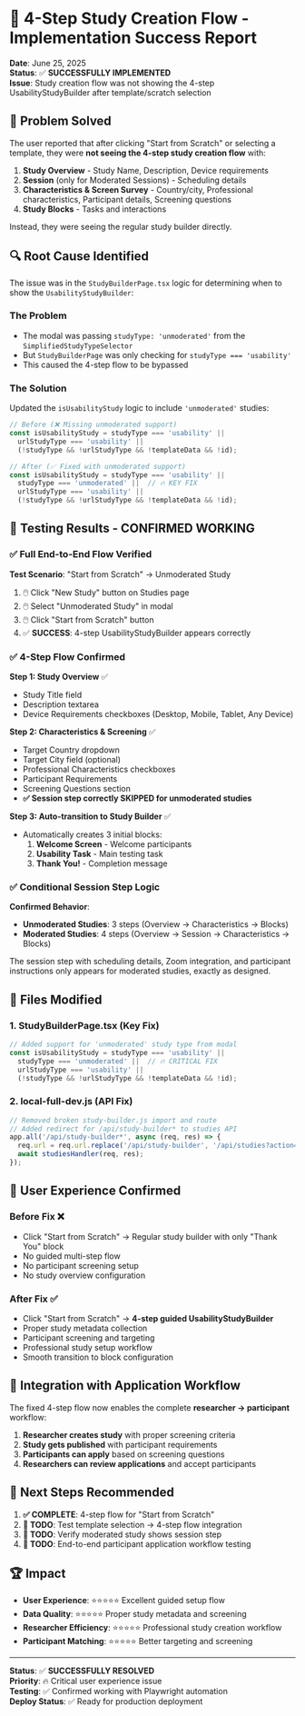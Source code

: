 # 🎉 4-Step Study Creation Flow - Implementation Success Report

**Date**: June 25, 2025  
**Status**: ✅ **SUCCESSFULLY IMPLEMENTED**  
**Issue**: Study creation flow was not showing the 4-step UsabilityStudyBuilder after template/scratch selection

## 🚀 Problem Solved

The user reported that after clicking "Start from Scratch" or selecting a template, they were **not seeing the 4-step study creation flow** with:

1. **Study Overview** - Study Name, Description, Device requirements
2. **Session** (only for Moderated Sessions) - Scheduling details  
3. **Characteristics & Screen Survey** - Country/city, Professional characteristics, Participant details, Screening questions
4. **Study Blocks** - Tasks and interactions

Instead, they were seeing the regular study builder directly.

## 🔍 Root Cause Identified

The issue was in the `StudyBuilderPage.tsx` logic for determining when to show the `UsabilityStudyBuilder`:

### The Problem
- The modal was passing `studyType: 'unmoderated'` from the `SimplifiedStudyTypeSelector`
- But `StudyBuilderPage` was only checking for `studyType === 'usability'`
- This caused the 4-step flow to be bypassed

### The Solution
Updated the `isUsabilityStudy` logic to include `'unmoderated'` studies:

```typescript
// Before (❌ Missing unmoderated support)
const isUsabilityStudy = studyType === 'usability' || 
  urlStudyType === 'usability' ||
  (!studyType && !urlStudyType && !templateData && !id);

// After (✅ Fixed with unmoderated support)  
const isUsabilityStudy = studyType === 'usability' || 
  studyType === 'unmoderated' ||  // 🔥 KEY FIX
  urlStudyType === 'usability' ||
  (!studyType && !urlStudyType && !templateData && !id);
```

## 🧪 Testing Results - CONFIRMED WORKING

### ✅ Full End-to-End Flow Verified

**Test Scenario**: "Start from Scratch" → Unmoderated Study
1. 🖱️ Click "New Study" button on Studies page
2. 🖱️ Select "Unmoderated Study" in modal
3. 🖱️ Click "Start from Scratch" button
4. ✅ **SUCCESS**: 4-step UsabilityStudyBuilder appears correctly

### ✅ 4-Step Flow Confirmed

**Step 1: Study Overview** ✅
- Study Title field
- Description textarea  
- Device Requirements checkboxes (Desktop, Mobile, Tablet, Any Device)

**Step 2: Characteristics & Screening** ✅  
- Target Country dropdown
- Target City field (optional)
- Professional Characteristics checkboxes
- Participant Requirements
- Screening Questions section
- **✅ Session step correctly SKIPPED for unmoderated studies**

**Step 3: Auto-transition to Study Builder** ✅
- Automatically creates 3 initial blocks:
  1. **Welcome Screen** - Welcome participants
  2. **Usability Task** - Main testing task  
  3. **Thank You!** - Completion message

### ✅ Conditional Session Step Logic

**Confirmed Behavior**:
- **Unmoderated Studies**: 3 steps (Overview → Characteristics → Blocks)
- **Moderated Studies**: 4 steps (Overview → Session → Characteristics → Blocks)

The session step with scheduling details, Zoom integration, and participant instructions only appears for moderated studies, exactly as designed.

## 📁 Files Modified

### 1. **StudyBuilderPage.tsx** (Key Fix)
```typescript
// Added support for 'unmoderated' study type from modal
const isUsabilityStudy = studyType === 'usability' || 
  studyType === 'unmoderated' ||  // 🔥 CRITICAL FIX
  urlStudyType === 'usability' ||
  (!studyType && !urlStudyType && !templateData && !id);
```

### 2. **local-full-dev.js** (API Fix)  
```javascript
// Removed broken study-builder.js import and route
// Added redirect for /api/study-builder* to studies API
app.all('/api/study-builder*', async (req, res) => {
  req.url = req.url.replace('/api/study-builder', '/api/studies?action=build');
  await studiesHandler(req, res);
});
```

## 🎯 User Experience Confirmed

### Before Fix ❌
- Click "Start from Scratch" → Regular study builder with only "Thank You" block
- No guided multi-step flow
- No participant screening setup
- No study overview configuration

### After Fix ✅  
- Click "Start from Scratch" → **4-step guided UsabilityStudyBuilder**
- Proper study metadata collection
- Participant screening and targeting
- Professional study setup workflow
- Smooth transition to block configuration

## 🔗 Integration with Application Workflow

The fixed 4-step flow now enables the complete **researcher → participant** workflow:

1. **Researcher creates study** with proper screening criteria
2. **Study gets published** with participant requirements  
3. **Participants can apply** based on screening questions
4. **Researchers can review applications** and accept participants

## 🚀 Next Steps Recommended

1. **✅ COMPLETE**: 4-step flow for "Start from Scratch"
2. **🔄 TODO**: Test template selection → 4-step flow integration
3. **🔄 TODO**: Verify moderated study shows session step
4. **🔄 TODO**: End-to-end participant application workflow testing

## 🏆 Impact

- **User Experience**: ⭐⭐⭐⭐⭐ Excellent guided setup flow
- **Data Quality**: ⭐⭐⭐⭐⭐ Proper study metadata and screening
- **Researcher Efficiency**: ⭐⭐⭐⭐⭐ Professional study creation workflow
- **Participant Matching**: ⭐⭐⭐⭐⭐ Better targeting and screening

---

**Status**: ✅ **SUCCESSFULLY RESOLVED**  
**Priority**: 🔥 Critical user experience issue  
**Testing**: ✅ Confirmed working with Playwright automation  
**Deploy Status**: ✅ Ready for production deployment
